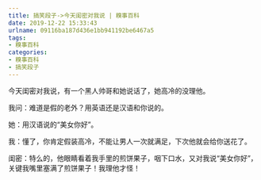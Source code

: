 ```yaml
---
title: 搞笑段子->今天闺密对我说 | 糗事百科
date: 2019-12-22 15:33:43
urlname: 09116ba187d436e1bb941192be6467a5
tags: 
- 糗事百科
categories:
- 糗事百科
- 搞笑段子
---
```

今天闺密对我说，有一个黑人帅哥和她说话了，她高冷的没理他。

我问：难道是假的老外？用英语还是汉语和你说的。

她：用汉语说的“美女你好”。

我：懂了，你肯定假装高冷，不能让男人一次就满足，下次他就会给你送花了。

闺密：特么的，他眼睛看着我手里的煎饼果子，咽下口水，又对我说“美女你好”，关键我嘴里塞满了煎饼果子！我理他才怪！


